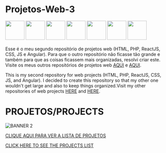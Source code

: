 # Projetos-Web-3

<div>
  <img src="https://cdn.jsdelivr.net/gh/devicons/devicon/icons/html5/html5-plain-wordmark.svg" width="60px"/>
  <img src="https://cdn.jsdelivr.net/gh/devicons/devicon/icons/css3/css3-original.svg" width="60px"/>
  <img src="https://cdn.jsdelivr.net/gh/devicons/devicon/icons/javascript/javascript-original.svg" width="60px"/>
  <img src="https://cdn.jsdelivr.net/gh/devicons/devicon/icons/bootstrap/bootstrap-plain.svg" width="60px"/>
  <img src="https://cdn.jsdelivr.net/gh/devicons/devicon/icons/react/react-original.svg"  width="60px"/>
  <img src="https://cdn.jsdelivr.net/gh/devicons/devicon/icons/angularjs/angularjs-original.svg"  width="60px"/>
  <img src="https://cdn.jsdelivr.net/gh/devicons/devicon/icons/php/php-plain.svg"  width="60px"/>
</div>

</br>
 Esse é o meu segundo repositório de projetos web (HTML, PHP, ReactJS, CSS, JS e Angular). Para que o outro repositório não ficasse tão grande e também para que as coisas ficassem mais organizadas, resolvi criar este. Visite os meus outros repositórios de projetos web <a href="https://github.com/Redwars22/Portfolio">AQUI</a> e <a href="https://github.com/Redwars22/Web2">AQUI</a>.


 This is my second repository for web projects (HTML, PHP, ReactJS, CSS, JS, and Angular). I decided to create this repository so that my other one wouldn't get large and also to keep things organized.Visit my other repositories of web projects [HERE](https://github.com/Redwars22/Portfolio) and [HERE](https://github.com/Redwars22/Web2).
 
 # PROJETOS/PROJECTS
 
 ![BANNER 2](https://user-images.githubusercontent.com/26885598/149515863-9a3b85e4-bb51-44b6-98db-48bbffbfc073.png)
 
 [CLIQUE AQUI PARA VER A LISTA DE PROJETOS](https://redwars22.github.io/Projetos-Web-3/)
 
 [CLICK HERE TO SEE THE PROJECTS LIST](https://redwars22.github.io/Projetos-Web-3/)
 
 <!--
  TEMPLATE:
| <a href=""><img src="" width="55px"/></a> | **AppName** | HTML, CSS etc | Text Editor |
-->
 

